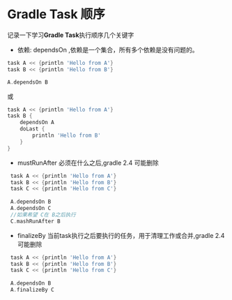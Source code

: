Gradle Task 顺序
===

记录一下学习**Gradle Task**执行顺序几个关键字
 
 * 依赖: dependsOn ,依赖是一个集合，所有多个依赖是没有问题的。
 
 ```gradle
 task A << {println 'Hello from A'}
 task B << {println 'Hello from B'}
 
 A.dependsOn B
 ```
 或
 ```gradle
 task A << {println 'Hello from A'}
 task B {
     dependsOn A
     doLast {
         println 'Hello from B'  
     }
 }
 ```
 
 * mustRunAfter 必须在什么之后,gradle 2.4 可能删除
 
 ```gradle
  task A << {println 'Hello from A'}
  task B << {println 'Hello from B'}
  task C << {println 'Hello from C'}
  
  A.dependsOn B
  A.dependsOn C
  //如果希望 C在 B之后执行
  C.mashRunAfter B 
 ```
 
 * finalizeBy 当前task执行之后要执行的任务，用于清理工作或合并,gradle 2.4 可能删除
 
  ```gradle
   task A << {println 'Hello from A'}
   task B << {println 'Hello from B'}
   task C << {println 'Hello from C'}
   
   A.dependsOn B
   A.finalizeBy C 
  ```
 